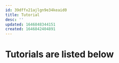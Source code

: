 ```yaml
---
id: 39dffx21ajlgn9e34keaid0
title: Tutorial
desc: ''
updated: 1646848344151
created: 1646842404891
---
```


# Tutorials are listed below